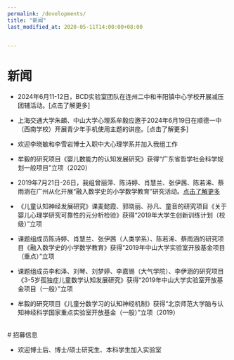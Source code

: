 ```yaml
---
permalink: /developments/
title: "新闻"
last_modified_at: 2020-05-11T14:00:00+08:00


---
```


# 新闻
-  2024年6月11-12日，BCD实验室团队在连州二中和丰阳镇中心学校开展减压团辅活动。[点击了解更多]

- 上海交通大学朱頔、中山大学心理系牟毅应邀于2024年6月19日在顺德一中（西南学校）开展青少年手机使用主题的讲座。[点击了解更多]

- 欢迎李晓敏和李雪岩博士入职中大心理学系并加入我组工作
- 牟毅的研究项目《婴儿数能力的认知发展研究》获得“广东省哲学社会科学规划一般项目”立项（2020）
- 2019年7月21日-26日，我组曾丽萍、陈诗婷、肖慧兰、张伊茜、陈若浠、蔡雨涵在广州从化开展“融入数学史的小学数学教育”研究活动。[点击了解更多](https://bcdlabsysu.github.io/bcdlabsysu/news/2019-07-27/)
- 《儿童认知神经发展研究》课麦懿霞、郭晓丽、孙凡、童音的研究项目《关于婴儿心理学研究可靠性的元分析检验》获得“2019年大学生创新训练计划（校级）”立项
- 课题组成员陈诗婷、肖慧兰、张伊茜（人类学系）、陈若浠、蔡雨涵的研究项目《融入数学史的小学数学教育》获得“2019年中山大学实验室开放基金项目（重点）”立项
- 课题组成员李和泽、刘琴、刘梦婷、李嘉锡（大气学院）、李伊涵的研究项目《3-5岁孤独症儿童数学认知发展研究》获得“2019年中山大学实验室开放基金项目（一般）”立项
- 牟毅的研究项目《儿童分数学习的认知神经机制》获得“北京师范大学脑与认知神经科学国家重点实验室开放基金（一般）”立项（2019）


<br>
# 招募信息

- 欢迎博士后、博士/硕士研究生、本科学生加入实验室

